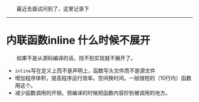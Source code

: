 &emsp;&emsp;最近去面试问到了，这里记录下

---

# 内联函数inline 什么时候不展开

&emsp;&emsp;如果不是从源码编译的话，找不到实现就不展开了。

* `inline`写在定义上而不是声明上，函数写头文件而不是源文件 
* 增加程序体积，提高程序运行效率。空间换时间。一般很短的（10行内）函数用这个。
* 减少函数调用的开销，预编译的时候把函数内容抄到被调用的地方。


